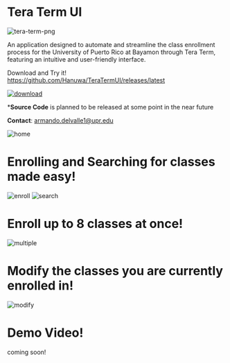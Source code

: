# Tera Term UI

![tera-term-png](https://github.com/Hanuwa/TeraTermUI/assets/109267068/75fa1c89-80e7-40a8-b393-0a0931f3a111)

An application designed to automate and streamline the class enrollment process for the University of Puerto Rico at Bayamon through Tera Term, featuring an intuitive and user-friendly interface.

Download and Try it!
https://github.com/Hanuwa/TeraTermUI/releases/latest

[![download](https://github.com/user-attachments/assets/5e071bd4-56e0-4168-abf9-c9c9414f1344)](https://github.com/Hanuwa/TeraTermUI/releases/latest)

***Source Code** is planned to be released at some point in the near future

**Contact**: armando.delvalle1@upr.edu

![home](https://github.com/Hanuwa/TeraTermUI/assets/109267068/c908a96b-bf50-44f6-9e7f-bf704a3bc31f)

# Enrolling and Searching for classes made easy!

![enroll](https://github.com/user-attachments/assets/72e45ca4-28b5-4f6a-af84-8d9de5153dc8)
![search](https://github.com/user-attachments/assets/395e1182-cf03-499e-b8d5-565bcca9062a)

# Enroll up to 8 classes at once!

![multiple](https://github.com/user-attachments/assets/9e21623d-6ed4-480b-8ea2-956a9260aa7a)

# Modify the classes you are currently enrolled in!

![modify](https://github.com/Hanuwa/TeraTermUI/assets/109267068/2ad52ae5-fbdf-4727-adfc-f8835117bc96)

# Demo Video!

coming soon!
